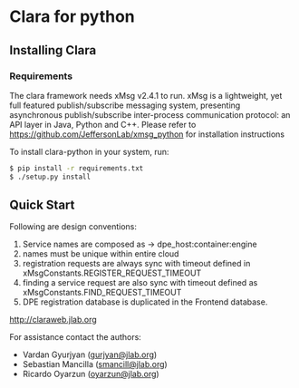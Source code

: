 
# Clara for python

## Installing Clara

### Requirements

The clara framework needs xMsg v2.4.1 to run. xMsg is a lightweight, yet full
featured publish/subscribe messaging system, presenting asynchronous publish/subscribe
inter-process communication protocol: an API layer in Java, Python and C++. Please
refer to https://github.com/JeffersonLab/xmsg_python for installation instructions


To install clara-python in your system, run:

```sh
$ pip install -r requirements.txt
$ ./setup.py install
```

## Quick Start

Following are design conventions:

1. Service names are composed as -> dpe_host:container:engine
2. names must be unique within entire cloud
3. registration requests are always sync with timeout defined in xMsgConstants.REGISTER_REQUEST_TIMEOUT
4. finding a service request are also sync with timeout defined as xMsgConstants.FIND_REQUEST_TIMEOUT
5. DPE registration database is duplicated in the Frontend database.

http://claraweb.jlab.org

For assistance contact the authors:

* Vardan Gyurjyan    (<gurjyan@jlab.org>)
* Sebastian Mancilla (<smancill@jlab.org>)
* Ricardo Oyarzun    (<oyarzun@jlab.org>)

